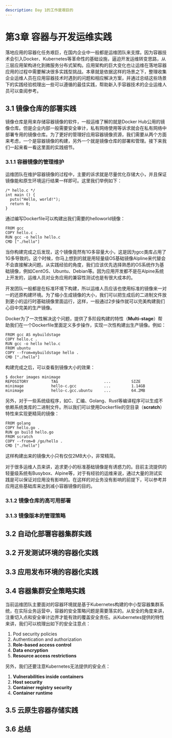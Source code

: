 ```yaml
---
description: Day 1的工作是艰巨的
---
```


# 第3章 容器与开发运维实践

落地应用的容器化任务艰巨，在国内企业中一般都是运维团队来支撑。因为容器技术会引入Docker、Kubernetes等革命性的基础设施，逼迫开发运维转变思路，从三层应用架构进化到微服务分布式架构。应用架构的巨大变化也让运维在落地容器应用的过程中需要解决很多实践型挑战。本章就是依据这样的场景之下，整理收集企业运维人员在应用容器技术时遇到的问题和相应解决方案，并通过总结这些场景下的实践经验梳理出一些可以遵循的最佳实践，帮助新入手容器技术的企业运维人员可以查阅参考。

## 3.1 镜像仓库的部署实践

镜像仓库是用来存储容器镜像的软件，一般运维了解的就是Docker Hub公用的镜像仓库。但是企业内部一般需要安全审计，私有网络使用等诉求就会在私有网络中部署专用的镜像仓库。为了更好的管理好应用容器镜像资源，我们需要从两个方面来考虑，一个是容器镜像的构建，另外一个就是镜像仓库的部署和管理。接下来我们一起来看一看这里面的实践细节。

### 3.1.1  容器镜像的管理维护

运维团队在维护容器镜像的过程中，主要的诉求就是尽量优化存储大小，并且保证镜像能和原生环境运行结果一样即可。这里我们举例如下：

```text
/* hello.c */
int main () {
  puts("Hello, world!");
  return 0;
}
```

通过编写Dockerfile可以构建出我们需要的helloworld镜像：

```text
FROM gcc
COPY hello.c .
RUN gcc -o hello hello.c
CMD ["./hello"]
```

当你构建完成之后发现，这个镜像竟然有1G多容量大小，这是因为gcc类库占用了1G多导致的。这个时候，你马上想到的就是用轻量级OS基础镜像Alpline来代替会不会直接解决问题。从实践经验的角度，我们应该优先选择熟悉的OS系统作为基础镜像，例如CentOS、Ubuntu、Debian等。因为应用开发都不是在Alpine系统上开发的，运维人员对业务应用的兼容性测试也是有很大成本的。

开发团队一般都是在标准环境下构建，所以运维人员应该也使用标准的镜像来一对一的还原构建环境。为了缩小生成镜像的大小，我们可以把生成后的二进制文件放到更小的运行时基础镜像里面运行，这样，一般通过2步操作就可以完美构建我们心目中完美的生产镜像。

Docker为了一次性解决这个问题，提供了多阶段构建的特性（**Multi-stage**）帮助我们在一个Dockerfile里面定义多步操作，实现一次性构建出生产镜像。例如：

```text
FROM gcc AS mybuildstage
COPY hello.c .
RUN gcc -o hello hello.c
FROM ubuntu
COPY --from=mybuildstage hello .
CMD ["./hello"]
```

构建完成之后，可以查看到镜像大小的效果：

```text
$ docker images minimage
REPOSITORY          TAG                    ...         SIZE
minimage            hello-c.gcc            ...         1.14GB
minimage            hello-c.gcc.ubuntu     ...         64.2MB
```

另外，对于一些系统级程序，如C、汇编、Golang、Rust等编译程序可以生成不依赖系统类库的二进制文件。所以我们可以使用Dockerfile的空目录（**scratch**）特性来实现更精简的镜像：

```text
FROM golang
COPY hello.go .
RUN go build hello.go
FROM scratch
COPY --from=0 /go/hello .
CMD ["./hello"]
```

这样构建出来的镜像大小只有仅仅2MB大小，非常精简。

对于很多运维人员来讲，追求更小的标准基础镜像是有诱惑力的。目前主流提供的轻量级系统有Busybox、Alpine等，对于有经验的运维来说，通过大量的测试实践是可以保证对应用没有影响的。在这样的对业务没有影响的前提下，可以参考并应用这些基础库来达到减小容器镜像的目的。

### 3.1.2 镜像仓库的高可用部署

### 3.1.3 镜像版本的管理策略

## 3.2 自动化部署容器集群实践

## 3.2 开发测试环境的容器化实践

## 3.3 应用发布环境的容器化实践

## 3.4 容器集群安全策略实践

当前运维团队主要面对的容器环境就是基于Kubernetes构建的中小型容器集群系统，在实际业务运营中，容器的安全策略问题是需要落实的。从安全的角度来讲，注重切入点和安全审计边界才能有效的覆盖安全责任。从Kubernetes提供的特性来讲，我们可以梳理出如下的安全注意点：

1. Pod security policies
2. Authentication and authorization
3. **Role-based access control**
4. **Data encryption**
5. **Resource access restrictions**

另外，我们还要注意Kubernetes无法提供的安全点：

1. **Vulnerabilities inside containers**
2. **Host security**
3. **Container registry security**
4. **Container runtime**

## **3.5 云原生容器存储实践**

## 3.6 总结

